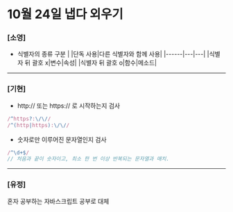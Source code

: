 # 10월 24일 냅다 외우기

### [소영]
* 식별자의 종류 구분
| |단독 사용|다른 식별자와 함께 사용|
|------|---|---|
|식별자 뒤 괄호 x|변수|속성|
|식별자 뒤 괄호 o|함수|메소드|

<hr>

### [기현]
- http:// 또는 https:// 로 시작하는지 검사
```jsx
/^https?:\/\//
/^(http|https):\/\//
```
- 숫자로만 이루어진 문자열인지 검사
```jsx
/^\d+$/
// 처음과 끝이 숫자이고, 최소 한 번 이상 반복되는 문자열과 매치.
```

<hr>

### [유정]
혼자 공부하는 자바스크립트 공부로 대체
